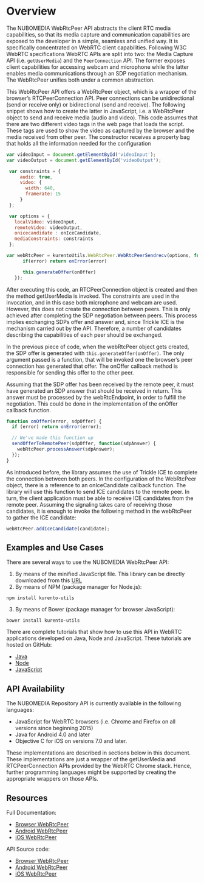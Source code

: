 # Overview

The NUBOMEDIA WebRtcPeer API abstracts the client RTC media capabilities, so that its media capture and communication capabilities are exposed to the developer in a simple, seamless and unified way. It is specifically concentrated on WebRTC client capabilities. Following W3C WebRTC specifications WebRTC APIs are split into two: the Media Capture API (i.e. ```getUserMedia```) and the ```PeerConnection``` API. The former exposes client capabilities for accessing webcam and microphone while the latter enables media communications through an SDP negotiation mechanism. The WebRtcPeer unifies both under a common abstraction.

This WebRtcPeer API offers a WebRtcPeer object, which is a wrapper of the browser’s RTCPeerConnection API. Peer connections can be unidirectional (send or receive only) or bidirectional (send and receive). The following snippet shows how to create the latter in JavaScript, i.e. a WebRtcPeer object to send and receive media (audio and video). This code assumes that there are two different video tags in the web page that loads the script. These tags are used to show the video as captured by the browser and the media received from other peer. The constructor receives a property bag that holds all the information needed for the configuration

```javascript
var videoInput = document.getElementById('videoInput');
var videoOutput = document.getElementById('videoOutput');

 var constraints = {
     audio: true,
     video: {
       width: 640,
       framerate: 15
     }
 };

 var options = {
   localVideo: videoInput,
   remoteVideo: videoOutput,
   onicecandidate : onIceCandidate,
   mediaConstraints: constraints
 };

var webRtcPeer = kurentoUtils.WebRtcPeer.WebRtcPeerSendrecv(options, function(error) {
      if(error) return onError(error)

      this.generateOffer(onOffer)
   });

```

After executing this code, an RTCPeerConnection object is created and then the method getUserMedia is invoked. The constraints are used in the invocation, and in this case both microphone and webcam are used. However, this does not create the connection between peers. This is only achieved after completing the SDP negotiation between peers. This process implies exchanging SDPs offer and answer and, since Trickle ICE is the mechanism carried out by the API. Therefore, a number of candidates describing the capabilities of each peer should be exchanged.

In the previous piece of code, when the webRtcPeer object gets created, the SDP offer is generated with ```this.generateOffer(onOffer)```. The only argument passed is a function, that will be invoked one the browser’s peer connection has generated that offer. The onOffer callback method is responsible for sending this offer to the other peer.

Assuming that the SDP offer has been received by the remote peer, it must have generated an SDP answer that should be received in return. This answer must be processed by the webRtcEndpoint, in order to fulfill the negotiation. This could be done in the implementation of the onOffer callback function.

```javascript
function onOffer(error, sdpOffer) {
  if (error) return onError(error);

  // We've made this function up
  sendOfferToRemotePeer(sdpOffer, function(sdpAnswer) {
    webRtcPeer.processAnswer(sdpAnswer);
  });
}
```
As introduced before, the library assumes the use of Trickle ICE to complete the connection between both peers. In the configuration of the WebRtcPeer object, there is a reference to an onIceCandidate callback function. The library will use this function to send ICE candidates to the remote peer. In turn, the client application must be able to receive ICE candidates from the remote peer. Assuming the signaling takes care of receiving those candidates, it is enough to invoke the following method in the webRtcPeer to gather the ICE candidate:

```javascript
webRtcPeer.addIceCandidate(candidate);
```

## Examples and Use Cases

There are several ways to use the NUBOMEDIA WebRtcPeer API:

1. By means of the minified JavaScript file. This library can be directly downloaded from this [URL](http://builds.kurento.org/release/6.4.0/js/kurento-client.min.js)
2. By means of NPM (package manager for Node.js):
 ```
 npm install kurento-utils
 ```
3. By means of Bower (package manager for browser JavaScript):
 ```
 bower install kurento-utils
 ```

There are complete tutorials that show how to use this API in WebRTC applications developed on Java, Node and JavaScript. These tutorials are hosted on GitHub:

- [Java](https://github.com/nubomedia/kurento-tutorial-java)
- [Node](https://github.com/nubomedia/kurento-tutorial-node)
- [JavaScript]( https://github.com/nubomedia/kurento-tutorial-js)

## API Availability

The NUBOMEDIA Repository API is currently available in the following languages:

- JavaScript for WebRTC browsers (i.e. Chrome and Firefox on all versions since beginning 2015)
- Java for Android 4.0 and later
- Objective C for iOS on versions 7.0 and later.

These implementations are described in sections below in this document. These implementations are just a wrapper of the getUserMedia and RTCPeerConnection APIs provided by the WebRTC Chrome stack. Hence, further programming languages might be supported by creating the appropriate wrappers on those APIs.

## Resources

Full Documentation:

- [Browser WebRtcPeer](http://doc-kurento.readthedocs.org/en/stable/mastering/kurento_utils_js.html)
- [Android WebRtcPeer](http://doc-webrtcpeer-android.readthedocs.io/)
- [iOS WebRtcPeer](http://kurento-ios.readthedocs.io/)

API Source code:

- [Browser WebRtcPeer](https://github.com/nubomedia/kurento-utils-js)
- [Android WebRtcPeer](https://github.com/nubomedia/webrtcpeer-android)
- [iOS WebRtcPeer](https://github.com/nubomedia/Kurento-iOS)
